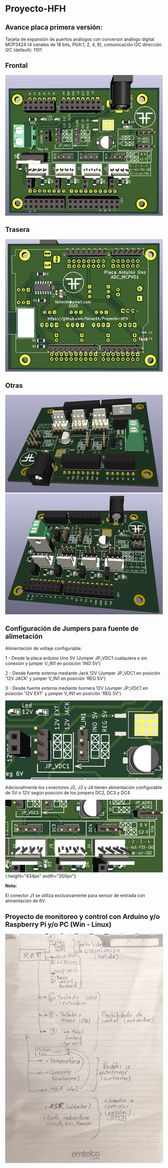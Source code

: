 # Proyecto-HFH

## Avance placa primera versión:
Tarjeta de expansión de puertos análogos con conversor análogo digital MCP3424 (4 canales de 18 bits, PGA:1, 2, 4, 8), comunicación I2C dirección I2C (default): 1101


## Frontal
![Imagen no se encuentra disponible](images/PCB01.png)
## Trasera
![Imagen no se encuentra disponible](images/PCB02.png)
## Otras
![Imagen no se encuentra disponible](images/PCB03.png)
![Imagen no se encuentra disponible](images/PCB04.png)
## Configuración de Jumpers para fuente de alimetación

Alimentación de voltaje configurable:

1 - Desde la placa arduino Uno 5V (Jumper JP_VDC1 cualquiera o sin conexión y jumper V_IN1 en posición 'INO 5V')

2 - Desde fuente externa mediante Jack 12V (Jumper JP_VDC1  en posición '12V JACK' y jumper V_IN1 en posición 'REG 5V')

3 - Desde fuente externa mediante bornera 12V (Jumper JP_VDC1  en posición '12V EXT' y jumper V_IN1 en posición 'REG 5V')

![Imagen no se encuentra disponible](images/PCB05.png)

Adicionalmente los conectores J2, J3 y J4 tienen alimentación configurable de 5V o 12V según posición de los jumpers DC2, DC3 y DC4

![Jumpers DC 5 - 12 V](images/PCB06.png){:height="434px" width="200px"}


**Nota:**

El conector J1 se utiliza exclusivamente para sensor de entrada con alimentación de 6V


## Proyecto de monitoreo y control con Arduino y/o Raspberry Pi y/o PC (Win - Linux)

![Imagen no se encuentra disponible](images/Propuesta.jpeg)

